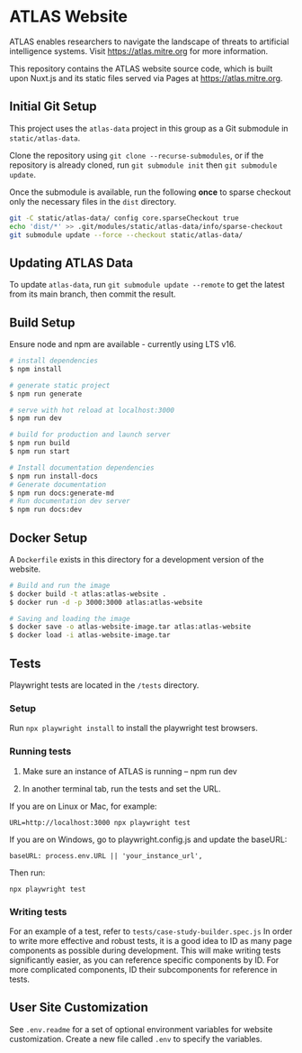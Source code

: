 # ATLAS Website

ATLAS enables researchers to navigate the landscape of threats to artificial intelligence systems. Visit https://atlas.mitre.org for more information.

This repository contains the ATLAS website source code, which is built upon Nuxt.js and its static files served via Pages at https://atlas.mitre.org.

## Initial Git Setup

This project uses the `atlas-data` project in this group as a Git submodule in `static/atlas-data`.

Clone the repository using `git clone --recurse-submodules`, or if the repository is already cloned, run `git submodule init` then `git submodule update`.

Once the submodule is available, run the following **once** to sparse checkout only the necessary files in the `dist` directory.

```bash
git -C static/atlas-data/ config core.sparseCheckout true
echo 'dist/*' >> .git/modules/static/atlas-data/info/sparse-checkout
git submodule update --force --checkout static/atlas-data/
```

## Updating ATLAS Data

To update `atlas-data`, run `git submodule update --remote` to get the latest from its main branch, then commit the result.

## Build Setup

Ensure node and npm are available - currently using LTS v16.

```bash
# install dependencies
$ npm install

# generate static project
$ npm run generate

# serve with hot reload at localhost:3000
$ npm run dev

# build for production and launch server
$ npm run build
$ npm run start

# Install documentation dependencies
$ npm run install-docs
# Generate documentation
$ npm run docs:generate-md
# Run documentation dev server
$ npm run docs:dev
```

## Docker Setup

A `Dockerfile` exists in this directory for a development version of the website.

```bash
# Build and run the image
$ docker build -t atlas:atlas-website .
$ docker run -d -p 3000:3000 atlas:atlas-website

# Saving and loading the image
$ docker save -o atlas-website-image.tar atlas:atlas-website
$ docker load -i atlas-website-image.tar
```

## Tests

Playwright tests are located in the `/tests` directory.

### Setup

Run `npx playwright install` to install the playwright test browsers.

### Running tests

1. Make sure an instance of ATLAS is running – npm run dev

2. In another terminal tab, run the tests and set the URL.

If you are on Linux or Mac, for example:

```
URL=http://localhost:3000 npx playwright test
```

If you are on Windows, go to playwright.config.js and update the baseURL:

`baseURL: process.env.URL || 'your_instance_url',`

Then run:

```
npx playwright test
```

### Writing tests

For an example of a test, refer to `tests/case-study-builder.spec.js`
In order to write more effective and robust tests, it is a good idea to ID as many page components as possible during development. This will make writing tests significantly easier, as you can reference specific components by ID. For more complicated components, ID their subcomponents for reference in tests.

## User Site Customization

See `.env.readme` for a set of optional environment variables for website customization. Create a new file called `.env` to specify the variables.
